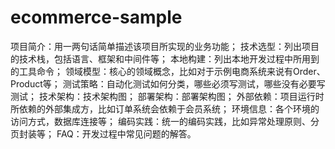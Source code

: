 # ecommerce-sample
项目简介：用一两句话简单描述该项目所实现的业务功能；
技术选型：列出项目的技术栈，包括语言、框架和中间件等；
本地构建：列出本地开发过程中所用到的工具命令；
领域模型：核心的领域概念，比如对于示例电商系统来说有Order、Product等；
测试策略：自动化测试如何分类，哪些必须写测试，哪些没有必要写测试；
技术架构：技术架构图；
部署架构：部署架构图；
外部依赖：项目运行时所依赖的外部集成方，比如订单系统会依赖于会员系统；
环境信息：各个环境的访问方式，数据库连接等；
编码实践：统一的编码实践，比如异常处理原则、分页封装等；
FAQ：开发过程中常见问题的解答。